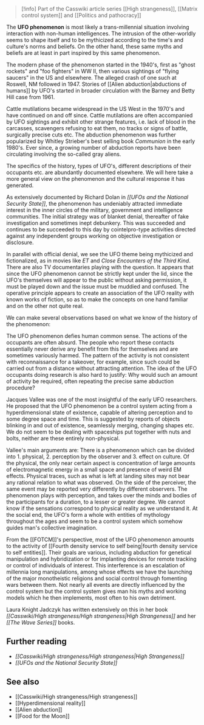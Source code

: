 > [!info] Part of the Casswiki article series [[High strangeness]], [[Matrix control system]] and [[Politics and pathocracy]]

The **UFO phenomenon** is most likely a trans-millennial situation involving interaction with non-human intelligences. The intrusion of the other-worldly seems to shape itself and to be mythicized according to the time's and culture's norms and beliefs. On the other hand, these same myths and beliefs are at least in part inspired by this same phenomenon.

The modern phase of the phenomenon started in the 1940's, first as "ghost rockets" and "foo fighters" in WW II, then various sightings of "flying saucers" in the US and elsewhere. The alleged crash of one such at Roswell, NM followed in 1947. Stories of [[Alien abduction|abductions of humans]] by UFO's started in broader circulation with the Barney and Betty Hill case from 1961.

Cattle mutilations became widespread in the US West in the 1970's and have continued on and off since. Cattle mutilations are often accompanied by UFO sightings and exhibit other strange features, i.e. lack of blood in the carcasses, scavengers refusing to eat them, no tracks or signs of battle, surgically precise cuts etc. The abduction phenomenon was further popularized by Whitley Strieber's best selling book _Communion_ in the early 1980's. Ever since, a growing number of abduction reports have been circulating involving the so-called gray aliens.

The specifics of the history, types of UFO's, different descriptions of their occupants etc. are abundantly documented elsewhere. We will here take a more general view on the phenomenon and the cultural response it has generated.

As extensively documented by Richard Dolan in _[[UFOs and the National Security State]]_, the phenomenon has undeniably attracted immediate interest in the inner circles of the military, government and intelligence communities. The initial strategy was of blanket denial, thereafter of fake investigation and sometimes inept debunkery. This was succeeded and continues to be succeeded to this day by cointelpro-type activities directed against any independent groups working on objective investigation or disclosure.

In parallel with official denial, we see the UFO theme being mythicized and fictionalized, as in movies like _ET_ and _Close Encounters of the Third Kind_. There are also TV documentaries playing with the question. It appears that since the UFO phenomenon cannot be strictly kept under the lid, since the UFO's themselves will appear to the public without asking permission, it must be played down and the issue must be muddied and confused. The operative principle appears to create an association of the UFO reality with known works of fiction, so as to make the concepts on one hand familiar and on the other not quite real.

We can make several observations based on what we know of the history of the phenomenon:

The UFO phenomenon defies human common sense. The actions of the occupants are often absurd. The people who report these contacts essentially never derive any benefit from this for themselves and are sometimes variously harmed. The pattern of the activity is not consistent with reconnaissance for a takeover, for example, since such could be carried out from a distance without attracting attention. The idea of the UFO occupants doing research is also hard to justify: Why would such an amount of activity be required, often repeating the precise same abduction procedure?

Jacques Vallee was one of the most insightful of the early UFO researchers. He proposed that the UFO phenomenon be a control system acting from a hyperdimensional state of existence, capable of altering perception and to some degree space and time. This is suggested by reports of objects blinking in and out of existence, seamlessly merging, changing shapes etc. We do not seem to be dealing with spaceships put together with nuts and bolts, neither are these entirely non-physical.

Vallee's main arguments are: There is a phenomenon which can be divided into 1. physical, 2. perception by the observer and 3. effect on culture. Of the physical, the only near certain aspect is concentration of large amounts of electromagnetic energy in a small space and presence of weird EM effects. Physical traces, such as what is left at landing sites may not bear any rational relation to what was observed. On the side of the perceiver, the same event may be reported very differently by different observers. The phenomenon plays with perception, and takes over the minds and bodies of the participants for a duration, to a lesser or greater degree. We cannot know if the sensations correspond to physical reality as we understand it. At the social end, the UFO's form a whole with entities of mythology throughout the ages and seem to be a control system which somehow guides man's collective imagination.

From the [[FOTCM]]'s perspective, most of the UFO phenomenon amounts to the activity of [[Fourth density service to self being|fourth density service to self entities]]. Their goals are various, including abduction for genetical manipulation and hybridization or for implanting devices for remote tracking or control of individuals of interest. This interference is an escalation of millennia long manipulations, among whose effects we have the launching of the major monotheistic religions and social control through fomenting wars between them. Not nearly all events are directly influenced by the control system but the control system gives man his myths and working models which he then implements, most often to his own detriment.

Laura Knight Jadczyk has written extensively on this in her book _[[Casswiki/High strangeness/High strangeness|High Strangeness]]_ and her _[[The Wave Series]]_ books.

Further reading
---------------

*   _[[Casswiki/High strangeness/High strangeness|High Strangeness]]_
*   _[[UFOs and the National Security State]]_

See also
--------

*   [[Casswiki/High strangeness/High strangeness]]
*   [[Hyperdimensional reality]]
*   [[Alien abduction]]
*   [[Food for the Moon]]